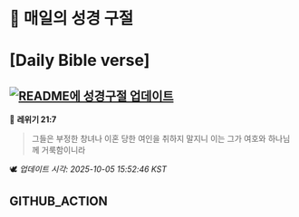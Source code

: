 # 🙏 매일의 성경 구절
# [Daily Bible verse]
## [![README에 성경구절 업데이트](https://github.com/DONGSUKA/first_test/actions/workflows/update-readme-bible.yml/badge.svg)](https://github.com/DONGSUKA/first_test/actions/workflows/update-readme-bible.yml)
<!-- START_BIBLE_VERSE -->
📖 **레위기 21:7**
> 그들은 부정한 창녀나 이혼 당한 여인을 취하지 말지니 이는 그가 여호와 하나님께 거룩함이니라

🕊️ _업데이트 시각: 2025-10-05 15:52:46 KST_
  <!-- END_BIBLE_VERSE -->
## GITHUB_ACTION
